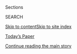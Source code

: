 <div id="app">

<div>

<div class="NYTAppHideMasthead css-zz1s19 e1suatyy0">

<div class="section css-ui9rw0 e1suatyy2">

<div class="css-11hrj97 er09x8g0">

<div class="css-6n7j50">

</div>

<span class="css-1dv1kvn">Sections</span>

<div class="css-10488qs">

<span class="css-1dv1kvn">SEARCH</span>

</div>

[Skip to content](#site-content)[Skip to site
index](#site-index)

</div>

<div class="css-10698na e1huz5gh0">

</div>

</div>

<div id="masthead-bar-one" class="section hasLinks css-15hmgas e1csuq9d3">

<div class="css-uqyvli e1csuq9d0">

</div>

<div class="css-1uqjmks e1csuq9d1">

</div>

<div class="css-9e9ivx">

[](https://myaccount.nytimes3xbfgragh.onion/auth/login?response_type=cookie&client_id=vi)

</div>

<div class="css-1bvtpon e1csuq9d2">

[Today’s Paper](https://www.nytimes3xbfgragh.onion/section/todayspaper)

</div>

</div>

</div>

</div>

<div data-aria-hidden="false">

<div id="site-content" data-role="main">

<div class="css-1ffjgkm">

</div>

<div id="top-wrapper" class="css-15p45cc eaca97t0" type="top">

<div id="top-slug" class="css-19x0jxb eaca97t1" hidden="">

Advertisement

</div>

[Continue reading the main
story](#after-top)

<div class="ad top-wrapper" style="text-align:center;height:100%;display:block;min-height:90px">

<div id="top" class="place-ad" data-position="top" data-size-key="top">

</div>

</div>

<div id="after-top">

</div>

</div>

<div id="collection-new-sentences" class="section css-15h4p1b e9abtgs0">

<div class="css-1j21atc e1svk9qx1">

<div class="css-fmiefx e1svk9qx2">

<div class="css-1hk7r2m eu54l5x0">

<div id="sponsor-wrapper" class="css-7a1pgi eaca97t0" type="sponsor" hidden="">

<div id="sponsor-slug" class="css-1l4mleb eaca97t1" hidden="">

Supported by

</div>

[Continue reading the main
story](#after-sponsor)

<div id="sponsor" class="ad sponsor-wrapper" style="text-align:left;height:100%;display:block">

</div>

<div id="after-sponsor">

</div>

</div>

</div>

### <span class="css-15smmd5 ezz4tcd1">[Magazine](/section/magazine)</span>

</div>

<div class="css-nfcc9b e1svk9qx3">

<div class="css-vl9dhg e1svk9qx5">

<div class="css-1nrhkj6 e1svk9qx6">

# New Sentences

<div class="follow-button-placeholder" data-collection-id="">

</div>

</div>

## <span>Brief commentary on one line from a book, song, television show and more.</span>

</div>

</div>

## <span>Brief commentary on one line from a book, song, television show and more.</span>

</div>

<div class="css-1rclpnj ekkqrpp0">

</div>

<div class="css-185go5a e1o5byef0">

<div class="css-15cbhtu">

  - [Latest](#stream-panel)
  - <span class="css-6n7j50">Search</span>
    <div class="control">
    <div class="label-container css-1dv1kvn">
    Search
    </div>
    <div class="css-wm4t3d">
    **<span id="clear-search-input" class="css-1dv1kvn">Clear this text
    input</span>
    </div>
    </div>
    <span class="css-1iovbfw"></span>

<div id="stream-panel" class="section css-8msx5b e1jz0cab1">

<div class="css-13mho3u">

1.  
    
    <div class="css-1cp3ece">
    
    <div class="css-1l4spti">
    
    [](/2019/01/25/magazine/new-sentences-from-sy-hoahwahs-hinterlands.html)
    
    <div class="css-79elbk">
    
    ![](https://static01.graylady3jvrrxbe.onion/images/2019/01/27/magazine/27mag-27sentences-t_CA0/27mag-27sentences-t_CA0-thumbWide.jpg?quality=75&auto=webp&disable=upscale)
    
    </div>
    
    ## New Sentences: From Sy Hoahwah’s ‘Hinterlands’
    
    A whole sprawling history of the United States, packed into one line
    of poetry.
    
    <div class="css-1m9admi ea5icrr0">
    
    By <span class="css-1n7hynb">Sam
    Anderson</span>
    
    </div>
    
    </div>
    
    <div class="css-1xu41bz e1xfvim33">
    
    </div>
    
    </div>

2.  
    
    <div class="css-1cp3ece">
    
    <div class="css-1l4spti">
    
    [](/2019/01/18/magazine/new-sentences-from-a-poem-by-ben-purkert.html)
    
    <div class="css-79elbk">
    
    ![](https://static01.graylady3jvrrxbe.onion/images/2019/01/20/magazine/20mag-sentences1/20mag-sentences1-thumbWide.jpg?quality=75&auto=webp&disable=upscale)
    
    </div>
    
    ## New Sentences: From a Poem by Ben Purkert
    
    “The difference between the almost right word and the right word,”
    Mark Twain wrote, “is really a large matter.”
    
    <div class="css-1m9admi ea5icrr0">
    
    By <span class="css-1n7hynb">Sam
    Anderson</span>
    
    </div>
    
    </div>
    
    <div class="css-1xu41bz e1xfvim33">
    
    </div>
    
    </div>

3.  
    
    <div class="css-1cp3ece">
    
    <div class="css-1l4spti">
    
    [](/2018/12/21/magazine/new-sentences-from-evening-in-paradise-by-lucia-berlin.html)
    
    <div class="css-79elbk">
    
    ![](https://static01.graylady3jvrrxbe.onion/images/2018/12/23/magazine/23mag-sentences1/23mag-sentences1-thumbWide.jpg?quality=75&auto=webp&disable=upscale)
    
    </div>
    
    ## New Sentences: From ‘Evening in Paradise,’ by Lucia Berlin
    
    There’s a dark joy in the feelings we’re not supposed to have.
    
    <div class="css-1m9admi ea5icrr0">
    
    By <span class="css-1n7hynb">Sam
    Anderson</span>
    
    </div>
    
    </div>
    
    <div class="css-1xu41bz e1xfvim33">
    
    </div>
    
    </div>

4.  
    
    <div class="css-1cp3ece">
    
    <div class="css-1l4spti">
    
    [](/2018/12/13/magazine/new-sentences-from-jeeves-and-the-king-of-clubs.html)
    
    <div class="css-79elbk">
    
    ![](https://static01.graylady3jvrrxbe.onion/images/2018/12/16/magazine/16mag-sentences1/16mag-sentences1-thumbWide.jpg?quality=75&auto=webp&disable=upscale)
    
    </div>
    
    ## New Sentences: From ‘Jeeves and the King of Clubs’
    
    Can a writer today really channel the voice of P.G. Wodehouse?
    
    <div class="css-1m9admi ea5icrr0">
    
    By <span class="css-1n7hynb">Sam
    Anderson</span>
    
    </div>
    
    </div>
    
    <div class="css-1xu41bz e1xfvim33">
    
    </div>
    
    </div>

5.  
    
    <div class="css-1cp3ece">
    
    <div class="css-1l4spti">
    
    [](/2018/12/06/magazine/new-sentences-from-the-comic-book-story-of-professional-wrestling.html)
    
    <div class="css-79elbk">
    
    ![](https://static01.graylady3jvrrxbe.onion/images/2018/12/09/magazine/09mag-sentences1/09mag-sentences1-thumbWide.jpg?quality=75&auto=webp&disable=upscale)
    
    </div>
    
    ## New Sentences: From ‘The Comic Book Story of Professional Wrestling’
    
    The wrestling term “kayfabe” has a perfect origin story: Nobody
    knows exactly where it came from.
    
    <div class="css-1m9admi ea5icrr0">
    
    By <span class="css-1n7hynb">Sam
    Anderson</span>
    
    </div>
    
    </div>
    
    <div class="css-1xu41bz e1xfvim33">
    
    </div>
    
    </div>

6.  
    
    <div class="css-1cp3ece">
    
    <div class="css-1l4spti">
    
    [](/2018/11/29/magazine/new-sentences-from-winners-take-all-by-anand-giridharadas.html)
    
    <div class="css-79elbk">
    
    ![](https://static01.graylady3jvrrxbe.onion/images/2018/11/28/magazine/-02mag-sentences1/-02mag-sentences1-thumbWide.jpg?quality=75&auto=webp&disable=upscale)
    
    </div>
    
    ## New Sentences: From ‘Winners Take All,’ by Anand Giridharadas
    
    Why do we pretend that understanding business means understanding
    everything else, too?
    
    <div class="css-1m9admi ea5icrr0">
    
    By <span class="css-1n7hynb">Sam
    Anderson</span>
    
    </div>
    
    </div>
    
    <div class="css-1xu41bz e1xfvim33">
    
    </div>
    
    </div>

7.  
    
    <div class="css-1cp3ece">
    
    <div class="css-1l4spti">
    
    [](/2018/11/21/magazine/new-sentences-from-fox-8-by-george-saunders.html)
    
    <div class="css-79elbk">
    
    ![](https://static01.graylady3jvrrxbe.onion/images/2018/11/25/magazine/25mag-sentences1/25mag-sentences1-thumbWide.jpg?quality=75&auto=webp&disable=upscale)
    
    </div>
    
    ## New Sentences: From ‘Fox 8,’ by George Saunders
    
    What is it about dogs that makes it so tempting to write in their
    voices?
    
    <div class="css-1m9admi ea5icrr0">
    
    By <span class="css-1n7hynb">Nitsuh
    Abebe</span>
    
    </div>
    
    </div>
    
    <div class="css-1xu41bz e1xfvim33">
    
    </div>
    
    </div>

8.  
    
    <div class="css-1cp3ece">
    
    <div class="css-1l4spti">
    
    [](/2018/11/09/magazine/new-sentences-from-michael-kuppermans-all-the-answers.html)
    
    <div class="css-79elbk">
    
    ![](https://static01.graylady3jvrrxbe.onion/images/2018/11/11/magazine/11mag-sentences1/11mag-sentences1-thumbWide.jpg?quality=75&auto=webp&disable=upscale)
    
    </div>
    
    ## New Sentences: From Michael Kupperman’s ‘All the Answers’
    
    It’s difficult to relate to history when the moments of now are
    persistently swarming us.
    
    <div class="css-1m9admi ea5icrr0">
    
    By <span class="css-1n7hynb">Sam
    Anderson</span>
    
    </div>
    
    </div>
    
    <div class="css-1xu41bz e1xfvim33">
    
    </div>
    
    </div>

9.  
    
    <div class="css-1cp3ece">
    
    <div class="css-1l4spti">
    
    [](/2018/11/01/magazine/new-sentences-from-the-noma-guide-to-fermentation.html)
    
    <div class="css-79elbk">
    
    ![](https://static01.graylady3jvrrxbe.onion/images/2018/11/04/magazine/04mag-sentences1/04mag-sentences1-thumbWide.jpg?quality=75&auto=webp&disable=upscale)
    
    </div>
    
    ## New Sentences: From ‘The Noma Guide to Fermentation’
    
    Flavor can be a difficult thing to talk about.
    
    <div class="css-1m9admi ea5icrr0">
    
    By <span class="css-1n7hynb">Sam
    Anderson</span>
    
    </div>
    
    </div>
    
    <div class="css-1xu41bz e1xfvim33">
    
    </div>
    
    </div>

10. 
    
    <div class="css-1cp3ece">
    
    <div class="css-1l4spti">
    
    [](/2018/10/26/magazine/new-sentences-from-dungeons-dragons-art-arcana.html)
    
    <div class="css-79elbk">
    
    ![](https://static01.graylady3jvrrxbe.onion/images/2018/10/28/magazine/28mag-sentences1/28mag-sentences1-thumbWide.jpg?quality=75&auto=webp&disable=upscale)
    
    </div>
    
    ## New Sentences: From ‘Dungeons & Dragons Art & Arcana’
    
    Sometimes it takes a while for a thing to catch up to its name.
    
    <div class="css-1m9admi ea5icrr0">
    
    By <span class="css-1n7hynb">Sam Anderson</span>
    
    </div>
    
    </div>
    
    <div class="css-1xu41bz e1xfvim33">
    
    </div>
    
    </div>

<div class="css-13mho3u">

<div class="css-1t62hi8">

<div class="css-1stvaey">

Show
More

<div>

<div style="border:0;clip:rect(0 0 0 0);height:1px;margin:-1px;overflow:hidden;white-space:nowrap;padding:0;width:1px;position:absolute" data-role="log" data-aria-live="assertive">

</div>

<div style="border:0;clip:rect(0 0 0 0);height:1px;margin:-1px;overflow:hidden;white-space:nowrap;padding:0;width:1px;position:absolute" data-role="log" data-aria-live="assertive">

</div>

<div style="border:0;clip:rect(0 0 0 0);height:1px;margin:-1px;overflow:hidden;white-space:nowrap;padding:0;width:1px;position:absolute" data-role="log" data-aria-live="polite">

</div>

<div style="border:0;clip:rect(0 0 0 0);height:1px;margin:-1px;overflow:hidden;white-space:nowrap;padding:0;width:1px;position:absolute" data-role="log" data-aria-live="polite">

</div>

</div>

</div>

</div>

</div>

</div>

<div class="css-g6hk37 supplemental">

<div id="mid1-wrapper" class="css-10wkyv7 eaca97t0" type="lede">

<div id="mid1-slug" class="css-1tag3rd eaca97t1">

Advertisement

</div>

[Continue reading the main
story](#after-mid1)

<div id="mid1" class="ad mid1-wrapper" style="text-align:center;height:100%;display:block;min-height:250px">

</div>

<div id="after-mid1">

</div>

</div>

<div id="mktg-wrapper" class="css-oxle51 eaca97t0" type="mktg">

<div id="mktg-slug" class="css-1tag3rd eaca97t1">

Advertisement

</div>

[Continue reading the main
story](#after-mktg)

<div id="mktg" class="ad mktg-wrapper" style="text-align:center;height:100%;display:block">

</div>

<div id="after-mktg">

</div>

</div>

</div>

</div>

</div>

</div>

</div>

</div>

## Site Index

<div>

</div>

## Site Information Navigation

  - [© <span>2020</span> <span>The New York Times
    Company</span>](https://help.nytimes3xbfgragh.onion/hc/en-us/articles/115014792127-Copyright-notice)

<!-- end list -->

  - [NYTCo](https://www.nytco.com/)
  - [Contact
    Us](https://help.nytimes3xbfgragh.onion/hc/en-us/articles/115015385887-Contact-Us)
  - [Work with us](https://www.nytco.com/careers/)
  - [Advertise](https://nytmediakit.com/)
  - [T Brand Studio](http://www.tbrandstudio.com/)
  - [Your Ad
    Choices](https://www.nytimes3xbfgragh.onion/privacy/cookie-policy#how-do-i-manage-trackers)
  - [Privacy](https://www.nytimes3xbfgragh.onion/privacy)
  - [Terms of
    Service](https://help.nytimes3xbfgragh.onion/hc/en-us/articles/115014893428-Terms-of-service)
  - [Terms of
    Sale](https://help.nytimes3xbfgragh.onion/hc/en-us/articles/115014893968-Terms-of-sale)
  - [Site
    Map](https://spiderbites.nytimes3xbfgragh.onion)
  - [Help](https://help.nytimes3xbfgragh.onion/hc/en-us)
  - [Subscriptions](https://www.nytimes3xbfgragh.onion/subscription?campaignId=37WXW)

</div>

</div>
